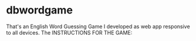 # dbwordgame
That's an English Word Guessing Game I developed as web app responsive to all devices.
The INSTRUCTIONS FOR THE GAME:
